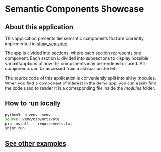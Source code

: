 # Semantic Components Showcase

## About this application

This application presents the semantic components that are currently implemented in [shiny_semantic](https://github.com/Appsilon/py_shiny_semantic).

The app is divided into sections, where each section represents one component. Each section is divided into subsections to display possible variants/options of how the components may be rendered or used. All components can be accessed from a sidebar on the left.

The source code of this application is conveniently split into shiny modules. When you find a component of interest in the demo app, you can easily find the code used to render it in a corresponding file inside the _modules_ folder.

## How to run locally

```bash
python3 -m venv .venv
source .venv/bin/activate
pip install -r requirements.txt
shiny run
```

## [See other examples](https://github.com/Appsilon/py_shiny_semantic_examples)
